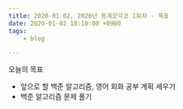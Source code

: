 ```yaml
---
title: 2020-01-02, 2020년 동계모각코 1회차 - 목표
date: 2020-01-02 18:10:00 +0900
tags:
    - blog

---
```


오늘의 목표  

- 앞으로 할 백준 알고리즘, 영어 회화 공부 계획 세우기   
- 백준 알고리즘 문제 풀기   
